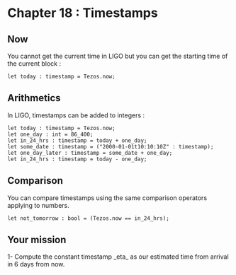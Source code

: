 # Chapter 18 : Timestamps

<dialog character="pilot">Osiris, here we come! [FTL ENGINE ACTIVATING] Make yourself comfortable captain, it's gonna take some time.</dialog>

## Now

You cannot get the current time in LIGO but you can get the starting time of the current block :

```
let today : timestamp = Tezos.now;
```

## Arithmetics

In LIGO, timestamps can be added to integers :

```
let today : timestamp = Tezos.now;
let one_day : int = 86_400;
let in_24_hrs : timestamp = today + one_day;
let some_date : timestamp = ("2000-01-01t10:10:10Z" : timestamp);
let one_day_later : timestamp = some_date + one_day;
let in_24_hrs : timestamp = today - one_day;
```

## Comparison

You can compare timestamps using the same comparison operators applying to numbers.

```
let not_tomorrow : bool = (Tezos.now == in_24_hrs);
```

## Your mission

<!-- prettier-ignore --> 1- Compute the constant timestamp _eta_ as our estimated time from arrival in 6 days from now.
